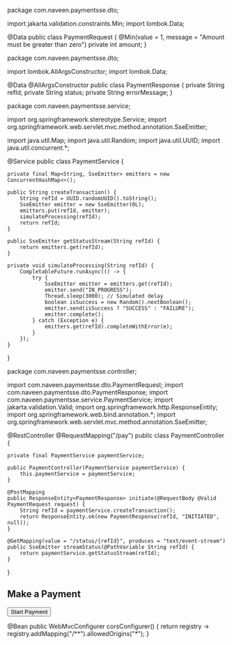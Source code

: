 package com.naveen.paymentsse.dto;

import jakarta.validation.constraints.Min;
import lombok.Data;

@Data
public class PaymentRequest {
    @Min(value = 1, message = "Amount must be greater than zero")
    private int amount;
}


package com.naveen.paymentsse.dto;

import lombok.AllArgsConstructor;
import lombok.Data;

@Data
@AllArgsConstructor
public class PaymentResponse {
    private String refId;
    private String status;
    private String errorMessage;
}

package com.naveen.paymentsse.service;

import org.springframework.stereotype.Service;
import org.springframework.web.servlet.mvc.method.annotation.SseEmitter;

import java.util.Map;
import java.util.Random;
import java.util.UUID;
import java.util.concurrent.*;

@Service
public class PaymentService {

    private final Map<String, SseEmitter> emitters = new ConcurrentHashMap<>();

    public String createTransaction() {
        String refId = UUID.randomUUID().toString();
        SseEmitter emitter = new SseEmitter(0L);
        emitters.put(refId, emitter);
        simulateProcessing(refId);
        return refId;
    }

    public SseEmitter getStatusStream(String refId) {
        return emitters.get(refId);
    }

    private void simulateProcessing(String refId) {
        CompletableFuture.runAsync(() -> {
            try {
                SseEmitter emitter = emitters.get(refId);
                emitter.send("IN_PROGRESS");
                Thread.sleep(3000); // Simulated delay
                boolean isSuccess = new Random().nextBoolean();
                emitter.send(isSuccess ? "SUCCESS" : "FAILURE");
                emitter.complete();
            } catch (Exception e) {
                emitters.get(refId).completeWithError(e);
            }
        });
    }
}

package com.naveen.paymentsse.controller;

import com.naveen.paymentsse.dto.PaymentRequest;
import com.naveen.paymentsse.dto.PaymentResponse;
import com.naveen.paymentsse.service.PaymentService;
import jakarta.validation.Valid;
import org.springframework.http.ResponseEntity;
import org.springframework.web.bind.annotation.*;
import org.springframework.web.servlet.mvc.method.annotation.SseEmitter;

@RestController
@RequestMapping("/pay")
public class PaymentController {

    private final PaymentService paymentService;

    public PaymentController(PaymentService paymentService) {
        this.paymentService = paymentService;
    }

    @PostMapping
    public ResponseEntity<PaymentResponse> initiate(@RequestBody @Valid PaymentRequest request) {
        String refId = paymentService.createTransaction();
        return ResponseEntity.ok(new PaymentResponse(refId, "INITIATED", null));
    }

    @GetMapping(value = "/status/{refId}", produces = "text/event-stream")
    public SseEmitter streamStatus(@PathVariable String refId) {
        return paymentService.getStatusStream(refId);
    }
}



<!DOCTYPE html>
<html>
<head>
  <title>Payment SSE</title>
</head>
<body>
  <h2>Make a Payment</h2>
  <button onclick="makePayment()">Start Payment</button>
  <p id="status"></p>

  <script>
    function makePayment() {
      fetch("/pay", {
        method: "POST",
        headers: { "Content-Type": "application/json" },
        body: JSON.stringify({ amount: 100 })
      })
      .then(res => res.json())
      .then(({ refId, status, errorMessage }) => {
        if (status === "INITIATED") {
          const source = new EventSource(`/pay/status/${refId}`);
          source.onmessage = e => {
            document.getElementById("status").innerText = e.data;
            if (["SUCCESS", "FAILURE"].includes(e.data)) source.close();
          };
        } else {
          alert("Error: " + errorMessage);
        }
      });
    }
  </script>
</body>
</html>


@Bean
public WebMvcConfigurer corsConfigurer() {
    return registry -> registry.addMapping("/**").allowedOrigins("*");
}
